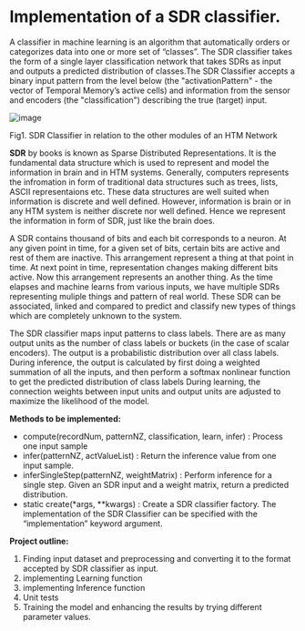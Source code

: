 # **Implementation of a SDR classifier.**

A classifier in machine learning is an algorithm that automatically orders or categorizes data into one or more set of “classes”. The SDR classifier takes the form of a single layer classification network that takes SDRs as input and outputs a predicted distribution of classes.The SDR Classifier accepts a binary input pattern from the level below (the "activationPattern" - the vector of Temporal Memory’s active cells) and information from the sensor and encoders (the "classification") describing the true (target) input.

![image](https://user-images.githubusercontent.com/116737927/213930553-b17a2fa3-12fd-451c-8975-28eb94ce7ce8.png)

Fig1. SDR Classifier in relation to the other modules of an HTM Network

**SDR** by books is known as Sparse Distributed Representations. It is the fundamental data structure which is used to represent and model the information in brain and in HTM systems. Generally, computers represents the infromation in form of traditional data structures such as trees, lists, ASCII representaions etc. These data structures are well suited when information is discrete and well defined. However, information is brain or in any HTM system is neither discrete nor well defined. Hence we represent the information in form of SDR, just like the brain does.

A SDR contains thousand of bits and each bit corresponds to a neuron. At any given point in time, for a given set of bits, certain bits are active and rest of them are inactive. This arrangement represent a thing at that point in time. At next point in time, representation changes making different bits active. Now this arrangement represents an another thing. As the time elapses and machine learns from various inputs, we have multiple SDRs representing muliple things and pattern of real world. These SDR can be associated, linked and compared to predict and classify new types of things which are completely unknown to the system.

The SDR classifier maps input patterns to class labels. There are as many output units as the number of class labels or buckets (in the case of scalar encoders). The output is a probabilistic distribution over all class labels. During inference, the output is calculated by first doing a weighted summation of all the inputs, and then perform a softmax nonlinear function to get the predicted distribution of class labels During learning, the connection weights between input units and output units are adjusted to maximize the likelihood of the model.

**Methods to be implemented:**

- compute(recordNum, patternNZ, classification, learn, infer)
  : Process one input sample
- infer(patternNZ, actValueList)
  : Return the inference value from one input sample.
- inferSingleStep(patternNZ, weightMatrix)
  : Perform inference for a single step. Given an SDR input and a weight matrix, return a predicted distribution.
- static create(\*args, \*\*kwargs)
  : Create a SDR classifier factory. The implementation of the SDR Classifier can be specified with the “implementation” keyword argument.

**Project outline:**

1. Finding input dataset and preprocessing and converting it to the format accepted by SDR classifier as input.
2. implementing Learning function
3. implementing Inference function
4. Unit tests
5. Training the model and enhancing the results by trying different parameter values.
